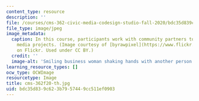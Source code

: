 ```yaml
---
content_type: resource
description: ''
file: /courses/cms-362-civic-media-codesign-studio-fall-2020/bdc35d839c623b7957449cc511ef0903_cms-362f20-th.jpg
file_type: image/jpeg
image_metadata:
  caption: In this course, participants work with community partners to develop civic
    media projects. (Image courtesy of [byrawpixel](https://www.flickr.com/photos/byrawpixel/45739277692)
    on Flickr. Used under CC BY.)
  credit: ''
  image-alt: 'Smiling business woman shaking hands with another person. '
learning_resource_types: []
ocw_type: OCWImage
resourcetype: Image
title: cms-362f20-th.jpg
uid: bdc35d83-9c62-3b79-5744-9cc511ef0903
---
```

